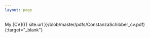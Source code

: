 ```yaml
---
layout: page
---
```


My [CV]({{ site.url }}/blob/master/pdfs/ConstanzaSchibber_cv.pdf){:target="_blank"}
